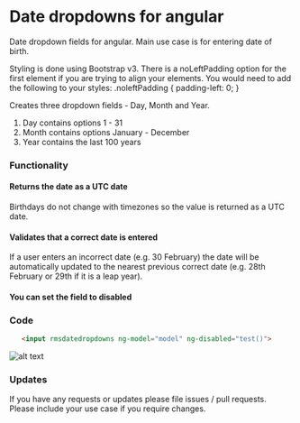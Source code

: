# Date dropdowns for angular

Date dropdown fields for angular. Main use case is for entering date of birth.

Styling is done using Bootstrap v3. There is a noLeftPadding option for the first element if you are trying to align your elements. You would need to add the following to your styles:
.noleftPadding {
  padding-left: 0;
}

Creates three dropdown fields - Day, Month and Year.

1. Day contains options 1 - 31
2. Month contains options January - December
3. Year contains the last 100 years

### Functionality
#### Returns the date as a UTC date
Birthdays do not change with timezones so the value is returned as a UTC date.

#### Validates that a correct date is entered
If a user enters an incorrect date (e.g. 30 February) the date will be automatically updated to the nearest previous correct date (e.g. 28th February or 29th if it is a leap year).

#### You can set the field to disabled

### Code

```html
   <input rmsdatedropdowns ng-model="model" ng-disabled="test()">
```
![alt text](http://i43.tinypic.com/2vuk8ax.png "Dropdowns")


### Updates
If you have any requests or updates please file issues / pull requests. Please include your use case if you require changes.
